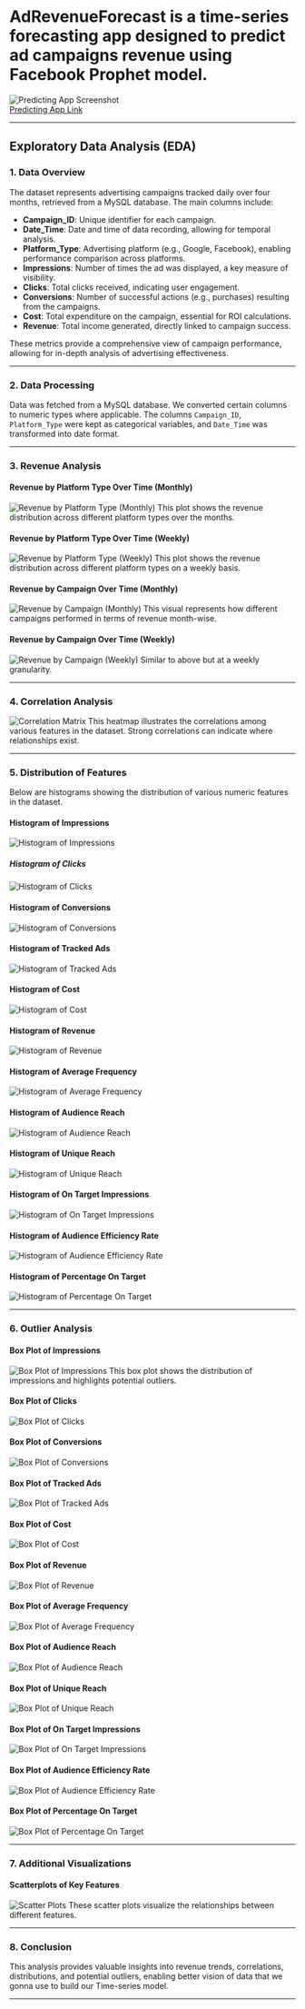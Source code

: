 # AdRevenueForecast is a time-series forecasting app designed to predict ad campaigns revenue using Facebook Prophet model.

![Predicting App Screenshot](images/screen.jpg)  
[Predicting App Link](https://adrevenue.streamlit.app)

---

## Exploratory Data Analysis (EDA)

### 1. Data Overview

The dataset represents advertising campaigns tracked daily over four months, retrieved from a MySQL database. The main columns include:

- **Campaign_ID**: Unique identifier for each campaign.
- **Date_Time**: Date and time of data recording, allowing for temporal analysis.
- **Platform_Type**: Advertising platform (e.g., Google, Facebook), enabling performance comparison across platforms.
- **Impressions**: Number of times the ad was displayed, a key measure of visibility.
- **Clicks**: Total clicks received, indicating user engagement.
- **Conversions**: Number of successful actions (e.g., purchases) resulting from the campaigns.
- **Cost**: Total expenditure on the campaign, essential for ROI calculations.
- **Revenue**: Total income generated, directly linked to campaign success.

These metrics provide a comprehensive view of campaign performance, allowing for in-depth analysis of advertising effectiveness.

---

### 2. Data Processing
Data was fetched from a MySQL database. We converted certain columns to numeric types where applicable. The columns `Campaign_ID`, `Platform_Type` were kept as categorical variables, and `Date_Time` was transformed into date format.

---

### 3. Revenue Analysis

#### Revenue by Platform Type Over Time (Monthly)
![Revenue by Platform Type (Monthly)](images/revenue_by_platform_monthly.png)
This plot shows the revenue distribution across different platform types over the months.

#### Revenue by Platform Type Over Time (Weekly)
![Revenue by Platform Type (Weekly)](images/revenue_by_platform_weekly.png)
This plot shows the revenue distribution across different platform types on a weekly basis.

#### Revenue by Campaign Over Time (Monthly)
![Revenue by Campaign (Monthly)](images/revenue_by_campaign_monthly.png)
This visual represents how different campaigns performed in terms of revenue month-wise.

#### Revenue by Campaign Over Time (Weekly)
![Revenue by Campaign (Weekly)](images/revenue_by_campaign_weekly.png)
Similar to above but at a weekly granularity.

---

### 4. Correlation Analysis
![Correlation Matrix](images/correlation_matrix.png)
This heatmap illustrates the correlations among various features in the dataset. Strong correlations can indicate where relationships exist.

---

### 5. Distribution of Features
Below are histograms showing the distribution of various numeric features in the dataset.

#### Histogram of Impressions
![Histogram of Impressions](images/histogram_of_Impressions.png)

##### Histogram of Clicks
![Histogram of Clicks](images/histogram_of_Clicks.png)

#### Histogram of Conversions
![Histogram of Conversions](images/histogram_of_Conversions.png)

#### Histogram of Tracked Ads
![Histogram of Tracked Ads](images/histogram_of_Tracked_Ads.png)

#### Histogram of Cost
![Histogram of Cost](images/histogram_of_Cost.png)

#### Histogram of Revenue
![Histogram of Revenue](images/histogram_of_Revenue.png)

#### Histogram of Average Frequency
![Histogram of Average Frequency](images/histogram_of_Average_Frequency.png)

#### Histogram of Audience Reach
![Histogram of Audience Reach](images/histogram_of_Audience_Reach.png)

#### Histogram of Unique Reach
![Histogram of Unique Reach](images/histogram_of_Unique_Reach.png)

#### Histogram of On Target Impressions
![Histogram of On Target Impressions](images/histogram_of_On_Target_Impressions.png)

#### Histogram of Audience Efficiency Rate
![Histogram of Audience Efficiency Rate](images/histogram_of_Audience_Efficiency_Rate.png)

#### Histogram of Percentage On Target
![Histogram of Percentage On Target](images/histogram_of_Percentage_On_Target.png)

---

### 6. Outlier Analysis
#### Box Plot of Impressions
![Box Plot of Impressions](images/box_plot_of_Impressions.png)
This box plot shows the distribution of impressions and highlights potential outliers.

#### Box Plot of Clicks
![Box Plot of Clicks](images/box_plot_of_Clicks.png)

#### Box Plot of Conversions
![Box Plot of Conversions](images/box_plot_of_Conversions.png)

#### Box Plot of Tracked Ads
![Box Plot of Tracked Ads](images/box_plot_of_Tracked_Ads.png)

#### Box Plot of Cost
![Box Plot of Cost](images/box_plot_of_Cost.png)

#### Box Plot of Revenue
![Box Plot of Revenue](images/box_plot_of_Revenue.png)

#### Box Plot of Average Frequency
![Box Plot of Average Frequency](images/box_plot_of_Average_Frequency.png)

#### Box Plot of Audience Reach
![Box Plot of Audience Reach](images/box_plot_of_Audience_Reach.png)

#### Box Plot of Unique Reach
![Box Plot of Unique Reach](images/box_plot_of_Unique_Reach.png)

#### Box Plot of On Target Impressions
![Box Plot of On Target Impressions](images/box_plot_of_On_Target_Impressions.png)

#### Box Plot of Audience Efficiency Rate
![Box Plot of Audience Efficiency Rate](images/box_plot_of_Audience_Efficiency_Rate.png)

#### Box Plot of Percentage On Target
![Box Plot of Percentage On Target](images/box_plot_of_Percentage_On_Target.png)

---

### 7. Additional Visualizations
#### Scatterplots of Key Features
![Scatter Plots](images/scatterplots.png)
These scatter plots visualize the relationships between different features.

---

### 8. Conclusion
This analysis provides valuable insights into revenue trends, correlations, distributions, and potential outliers, enabling better vision of data that we gonna use to build our Time-series model.

---